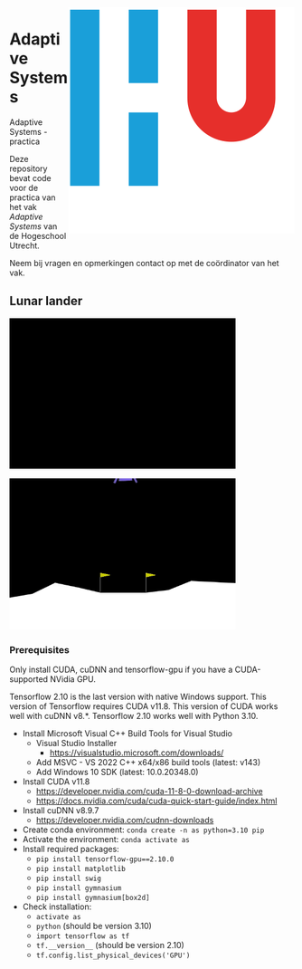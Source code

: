 <img align="right" src="media/HU.svg" alt="Hogeschool Utrecht">

# Adaptive Systems
Adaptive Systems - practica


Deze repository bevat code voor de practica van het vak *Adaptive Systems* van de Hogeschool Utrecht.

Neem bij vragen en opmerkingen contact op met de coördinator van het vak.

## Lunar lander

<img width="400" src="media/lunarlander_random.gif" alt="Lunar lander random"><br />


<img width="400" src="media/lunarlander_solved.gif" alt="Lunar lander solved">

### Prerequisites

Only install CUDA, cuDNN and tensorflow-gpu if you have a CUDA-supported NVidia GPU.

Tensorflow 2.10 is the last version with native Windows support. This version of
Tensorflow requires CUDA v11.8. This version of CUDA works well with cuDNN v8.*. 
Tensorflow 2.10 works well with Python 3.10.

* Install Microsoft Visual C++ Build Tools for Visual Studio
  * Visual Studio Installer
    * https://visualstudio.microsoft.com/downloads/
  * Add MSVC - VS 2022 C++ x64/x86 build tools (latest: v143)
  * Add Windows 10 SDK (latest: 10.0.20348.0)
* Install CUDA v11.8
  * https://developer.nvidia.com/cuda-11-8-0-download-archive
  * https://docs.nvidia.com/cuda/cuda-quick-start-guide/index.html
* Install cuDNN v8.9.7
  * https://developer.nvidia.com/cudnn-downloads
* Create conda environment: `conda create -n as python=3.10 pip`
* Activate the environment: `conda activate as`
* Install required packages:
  * `pip install tensorflow-gpu==2.10.0`
  * `pip install matplotlib`
  * `pip install swig`
  * `pip install gymnasium`
  * `pip install gymnasium[box2d]`
* Check installation:
  * `activate as`
  * `python` (should be version 3.10)
  * `import tensorflow as tf`
  * `tf.__version__` (should be version 2.10)
  * `tf.config.list_physical_devices('GPU')`
